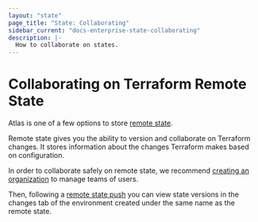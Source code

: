 ```yaml
---
layout: "state"
page_title: "State: Collaborating"
sidebar_current: "docs-enterprise-state-collaborating"
description: |-
  How to collaborate on states.
---
```


# Collaborating on Terraform Remote State

Atlas is one of a few options to store [remote state](/docs/enterprise/state).

Remote state gives you the ability to version and collaborate on Terraform changes. It
stores information about the changes Terraform makes based on configuration.

In order to collaborate safely on remote state, we recommend
[creating an organization](https://atlas.hashicorp.com/help/organizations/create) to manage teams of users.

Then, following a [remote state push](/docs/enterprise/state) you can view state versions
in the changes tab of the environment created under the same name
as the remote state.